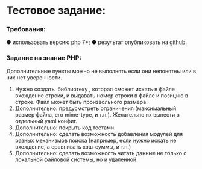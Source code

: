 # Тестовое задание:

### Требования:

● использовать версию php 7+;
● результат опубликовать на github.

### Зaдaниe нa знaниe PHP:

Дополнительные пункты можно не выполнять если они непонятны или в них
нет уверенности.

1. Нужно создать ​ библиотеку​ , которая сможет искать в файле вхождение
строки, и выдавать номер строки в файле и позицию в строке. Файл
может быть произвольного размера.
2. Дополнительно: предусмотреть ограничения (максимальный размер
файла, его mime-type, и т.п.). Желательно их вынести в отдельный yaml
конфиг.
3. Дополнительно: покрыть код тестами.
4. Дополнительно: сделать возможность добавления модулей для разных
механизмов поиска (например, если нужно искать не вхождение, а
сравнивать хэш-суммы, и т.п.)
5. Дополнительно: сделать возможность читать данные не только с локальной файловой системы, но и удаленной.